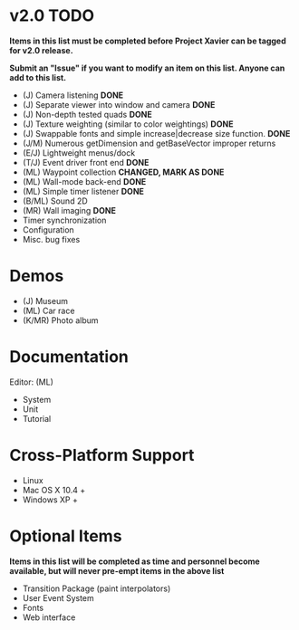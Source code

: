 # v2.0 TODO #

**Items in this list must be completed before Project Xavier can be tagged for v2.0 release.**

**Submit an "Issue" if you want to modify an item on this list. Anyone can add to this list.**

  * (J) Camera listening **DONE**
  * (J) Separate viewer into window and camera **DONE**
  * (J) Non-depth tested quads **DONE**
  * (J) Texture weighting (similar to color weightings) **DONE**
  * (J) Swappable fonts and simple increase|decrease size function. **DONE**
  * (J/M) Numerous getDimension and getBaseVector improper returns
  * (E/J) Lightweight menus/dock
  * (T/J) Event driver front end **DONE**
  * (ML) Waypoint collection **CHANGED, MARK AS DONE**
  * (ML) Wall-mode back-end **DONE**
  * (ML) Simple timer listener **DONE**
  * (B/ML) Sound 2D
  * (MR) Wall imaging **DONE**
  * Timer synchronization
  * Configuration
  * Misc. bug fixes

# Demos #

  * (J) Museum
  * (ML) Car race
  * (K/MR) Photo album

# Documentation #

Editor: (ML)

  * System
  * Unit
  * Tutorial

# Cross-Platform Support #

  * Linux
  * Mac OS X 10.4 +
  * Windows XP +

# Optional Items #

**Items in this list will be completed as time and personnel become available, but will never pre-empt items in the above list**

  * Transition Package (paint interpolators)
  * User Event System
  * Fonts
  * Web interface